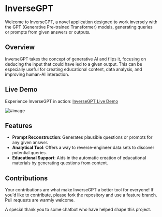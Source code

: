 # InverseGPT

Welcome to InverseGPT, a novel application designed to work inversely with the GPT (Generative Pre-trained Transformer) models, generating queries or prompts from given answers or outputs.

## Overview

InverseGPT takes the concept of generative AI and flips it, focusing on deducing the input that could have led to a given output. This can be especially useful for creating educational content, data analysis, and improving human-AI interaction.

## Live Demo

Experience InverseGPT in action: [InverseGPT Live Demo](https://fabriziosalmi.github.io/InverseGPT/)

![#image](https://github.com/fabriziosalmi/InverseGPT/blob/main/InverseGPT.png?raw=true)

## Features

- **Prompt Reconstruction**: Generates plausible questions or prompts for any given answer.
- **Analytical Tool**: Offers a way to reverse-engineer data sets to discover potential queries.
- **Educational Support**: Aids in the automatic creation of educational materials by generating questions from content.

## Contributions

Your contributions are what make InverseGPT a better tool for everyone! If you'd like to contribute, please fork the repository and use a feature branch. Pull requests are warmly welcome.

A special thank you to some chatbot who have helped shape this project.
